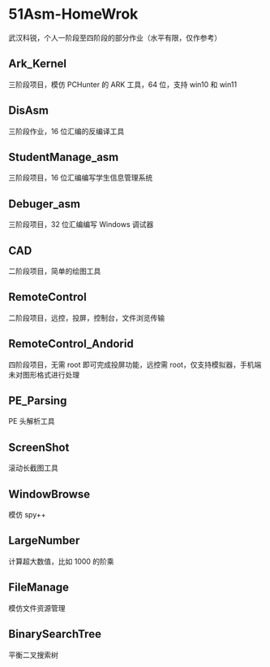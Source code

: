 # 51Asm-HomeWrok
武汉科锐，个人一阶段至四阶段的部分作业（水平有限，仅作参考）

## Ark_Kernel
三阶段项目，模仿 PCHunter 的 ARK 工具，64 位，支持 win10 和 win11

## DisAsm
三阶段作业，16 位汇编的反编译工具

## StudentManage_asm
三阶段项目，16 位汇编编写学生信息管理系统

## Debuger_asm
三阶段项目，32 位汇编编写 Windows 调试器

## CAD
二阶段项目，简单的绘图工具

## RemoteControl
二阶段项目，远控，投屏，控制台，文件浏览传输

## RemoteControl_Andorid
四阶段项目，无需 root 即可完成投屏功能，远控需 root，仅支持模拟器，手机端未对图形格式进行处理

## PE_Parsing
PE 头解析工具

## ScreenShot
滚动长截图工具

## WindowBrowse
模仿 spy++

## LargeNumber
计算超大数值，比如 1000 的阶乘

## FileManage
模仿文件资源管理

## BinarySearchTree
平衡二叉搜索树